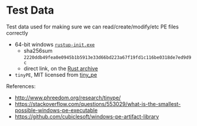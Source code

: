 # Test Data

Test data used for making sure we can read/create/modify/etc PE files correctly

- 64-bit windows [`rustup-init.exe`](https://rustup.rs/)
  - sha256sum `2220ddb49fea0e0945b1b5913e33d66bd223a67f19fd1c116be0318de7ed9d9c`
  - direct link, on the [Rust archive](https://static.rust-lang.org/rustup/archive/1.25.1/x86_64-pc-windows-msvc/rustup-init.exe)
- `tinyPE`, MIT licensed from [tiny_pe]

References:

- <http://www.phreedom.org/research/tinype/>
- <https://stackoverflow.com/questions/553029/what-is-the-smallest-possible-windows-pe-executable>
- <https://github.com/cubiclesoft/windows-pe-artifact-library>

[tiny_pe]: https://github.com/rcx/tinyPE
